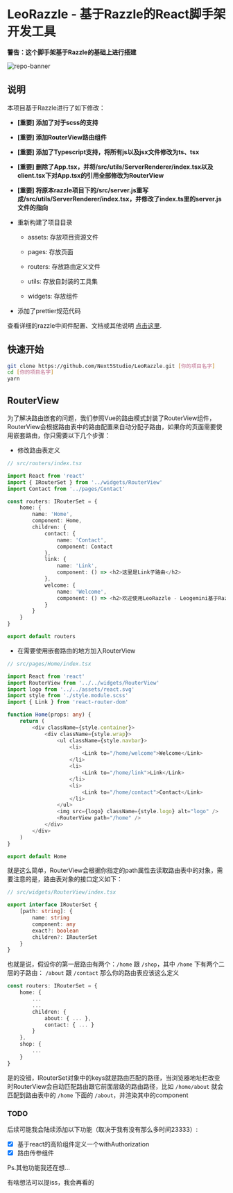 # LeoRazzle - 基于Razzle的React脚手架开发工具

**警告：这个脚手架基于Razzle的基础上进行搭建**  

![repo-banner](https://user-images.githubusercontent.com/4060187/28923990-050a32d4-782e-11e7-9da7-574ce5a8b455.png)

## 说明

本项目基于Razzle进行了如下修改：

- **[重要] 添加了对于scss的支持**

- **[重要] 添加RouterView路由组件**

- **[重要] 添加了Typescript支持，将所有js以及jsx文件修改为ts、tsx**

- **[重要] 删除了App.tsx，并将/src/utils/ServerRenderer/index.tsx以及client.tsx下对App.tsx的引用全部修改为RouterView**

- **[重要] 将原本razzle项目下的/src/server.js重写成/src/utils/ServerRenderer/index.tsx，并修改了index.ts里的server.js文件的指向**

- 重新构建了项目目录

    - assets: 存放项目资源文件
    
    - pages: 存放页面
    
    - routers: 存放路由定义文件
    
    - utils: 存放自封装的工具集
    
    - widgets: 存放组件
    
- 添加了prettier规范代码
    
查看详细的razzle中间件配置、文档或其他说明
[点击这里](https://razzlejs.org/getting-started).

## 快速开始

```bash
git clone https://github.com/Next5Studio/LeoRazzle.git [你的项目名字]
cd [你的项目名字]
yarn
```

## RouterView

为了解决路由嵌套的问题，我们参照Vue的路由模式封装了RouterView组件，RouterView会根据路由表中的路由配置来自动分配子路由，如果你的页面需要使用嵌套路由，你只需要以下几个步骤：

- 修改路由表定义
```typescript
// src/routers/index.tsx

import React from 'react'
import { IRouterSet } from '../widgets/RouterView'
import Contact from '../pages/Contact'

const routers: IRouterSet = {
    home: {
        name: 'Home',
        component: Home,
        children: {
            contact: {
                name: 'Contact',
                component: Contact
            },
            link: {
                name: 'Link',
                component: () => <h2>这里是Link子路由</h2>
            },
            welcome: {
                name: 'Welcome',
                component: () => <h2>欢迎使用LeoRazzle - Leogemini基于Razzle搭建的脚手架工具</h2>
            }
        }
    }
}

export default routers
```

- 在需要使用嵌套路由的地方加入RouterView
```typescript
// src/pages/Home/index.tsx

import React from 'react'
import RouterView from '../../widgets/RouterView'
import logo from '../../assets/react.svg'
import style from './style.module.scss'
import { Link } from 'react-router-dom'

function Home(props: any) {
    return (
        <div className={style.container}>
            <div className={style.wrap}>
                <ul className={style.navbar}>
                    <li>
                        <Link to="/home/welcome">Welcome</Link>
                    </li>
                    <li>
                        <Link to="/home/link">Link</Link>
                    </li>
                    <li>
                        <Link to="/home/contact">Contact</Link>
                    </li>
                </ul>
                <img src={logo} className={style.logo} alt="logo" />
                <RouterView path="/home" />
            </div>
        </div>
    )
}

export default Home
```

就是这么简单，RouterView会根据你指定的path属性去读取路由表中的对象，需要注意的是，路由表对象的接口定义如下：
```typescript
// src/widgets/RouterView/index.tsx

export interface IRouterSet {
    [path: string]: {
        name: string
        component: any
        exact?: boolean
        children?: IRouterSet
    }
}
```

也就是说，假设你的第一层路由有两个：`/home` 跟 `/shop`，其中 `/home` 下有两个二层的子路由： `/about` 跟 `/contact` 那么你的路由表应该这么定义
```typescript
const routers: IRouterSet = {
    home: {
        ...
        ...
        children: {
            about: { ... },
            contact: { ... }
        }
    },
    shop: {
        ...
    }
}
```
是的没错，IRouterSet对象中的keys就是路由匹配的路径，当浏览器地址栏改变时RouterView会自动匹配路由跟它前面层级的路由路径，比如 `/home/about` 就会匹配到路由表中的 `/home` 下面的 `/about`，并渲染其中的component

### TODO
后续可能我会陆续添加以下功能（取决于我有没有那么多时间23333）:
- [x] 基于react的高阶组件定义一个withAuthorization
- [x] 路由传参组件 

Ps.其他功能我还在想...

有啥想法可以提iss，我会再看的

